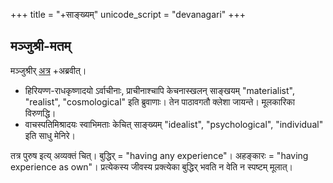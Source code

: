 +++
title = "+साङ्ख्यम्"
unicode_script = "devanagari"
+++

## मञ्जुश्री-मतम्
मञ्जुश्रीर् [अत्र](https://www.youtube.com/watch?v=fmFUZPmfpJk) +अब्रवीत्।

- हिरियण्ण-राधकृष्णादयो ऽर्वाचीनाः, प्राचीनाश्चापि केचनास्खलन् साङ्खयम् "materialist", "realist", "cosmological" इति ब्रुवाणाः। तेन पाठावगतौ क्लेशा जायन्ते। मूलकारिका विरुणद्धि।
- वाचस्पतिमिश्रादयः स्वाभिमताः केचित् साङ्ख्यम् "idealist", "psychological", "individual" इति साधु मेनिरे।

तत्र पुरुष इत्य् अव्यक्तं चित्। बुद्धिर् = "having any experience"। अहङ्कारः = "having experience as own"। प्रत्येकस्य जीवस्य प्रक्त्येका बुद्धिर् भवति न वेति न स्पष्टम् मूलात्। 